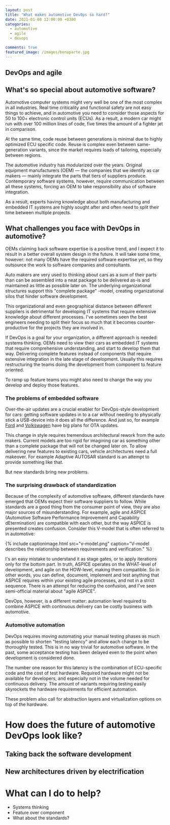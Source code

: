 ```yaml
---
layout: post
title: "What makes automotive DevOps so hard?"
date: 2021-01-08 12:00:00 +0300
categories: 
  - automotive
  - agile
  - devops

comments: true
featured_image: /images/bonaparte.jpg
---
```



## DevOps and agile


## What's so special about automotive software?

Automotive computer systems might very well be one of the most complex in all industries. Real time criticality and functional safety are not easy things to achieve, and in automotive you need to consider those aspects for 50 to 100+ electronic control units (ECUs). As a result, a modern car might run with over 100 million lines of code, five times the amount of a fighter jet in comparison. 

At the same time, code reuse between generations is minimal due to highly optimized ECU specific code. Reuse is complex even between same-generation variants, since the market requires loads of tailoring, especially between regions. 

The automotive industry has modularized over the years. Original equipment manufacturers (OEM) — the companies that we identify as car makers — mainly integrate the parts that tiers of suppliers produce. Contemporary software systems, however, require communication between all these systems, forcing an OEM to take responsibility also of software integration. 

As a result, experts having knowledge about both manufacturing and embedded IT systems are highly sought after and often need to split their time between multiple projects.

## What challenges you face with DevOps in automotive?

OEMs claiming back software expertise is a positive trend, and I expect it to result in a better overall system design in the future. It will take some time, however: not many OEMs have the required software expertise yet, so they outsource the work to software companies and consultants. 

Auto makers are very used to thinking about cars as a sum of their parts than can be assembled into a neat package to be delivered as-is and maintained as little as possible later on. The underlying organizational structures support this "complete package" -model, creating organizational silos that hinder software development. 

This organizational and even geographical distance between different suppliers is detrimental for developing IT systems that require extensive knowledge about different processes. I've sometimes seen the best engineers needing to split their focus so much that it becomes counter-productive for the projects they are involved in. 

If DevOps is a goal for your organization, a different approach is needed: systems thinking. OEMs need to view their cars as embedded IT systems that require comprehensive understanding, and start to develop them that way. Delivering complete features instead of components that require extensive integration in the late stage of development. Usually this requires restructuring the teams doing the development from component to feature oriented.

To ramp up feature teams you might also need to change the way you develop and deploy those features. 

### The problems of embedded software

Over-the-air updates are a crucial enabler for DevOps-style development for cars: getting software updates in to a car without needing to physically stick a USB-device into it does all the difference. And just so, for example [Ford](https://corporate.ford.com/articles/products/over-the-air-software-updates.html) and [Volkswagen](https://www.continental.com/en/press/press-releases/volkswagen-id3-236882) have big plans for OTA updates. 

This change in style requires tremendous architectural rework from the auto makers. Current models are too rigid for imagining car as something other than a complete package that will not be changed later on. To allow delivering new features to existing cars, vehicle architectures need a full makeover. For example Adaptive AUTOSAR standard is an attempt to provide something like that. 

But new standards bring new problems. 

### The surprising drawback of standardization

Because of the complexity of automotive software, different standards have emerged that OEMs expect their software suppliers to follow. While standards are a good thing from the consumer point of view, they are also major sources of misunderstanding. For example, agile and ASPICE (Automotive Software Performance Improvement and Capability dEtermination) are compatible with each other, but the way ASPICE is presented creates confusion. Consider this V-model that is often referred to in automotive:

{% include captionimage.html src="v-model.png" caption="V-model describes the relationship between requirements and verification." %}

I's an easy mistake to understand it as stage gates, or to apply iterations only for the bottom part. In truth, ASPICE operates on the WHAT-level of development, and agile on the HOW-level, making them compatible. So in other words, you can define, document, implement and test anything that ASPICE requires within your existing agile processes, and not in a strict sequence. There is an attempt for reducing the confusion, and I've seen semi-official material about "agile ASPICE". 

DevOps, however, is a different matter: automation level required to combine ASPICE with continuous delivery can be costly business with automotive. 

### Automotive automation

DevOps requires moving automating your manual testing phases as much as possible to shorten "testing latency" and allow each change to be thoroughly tested. This is in no way trivial for automotive software. In the past, some acceptance testing has been delayed even to the point when development is considered done.

The number one reason for this latency is the combination of ECU-specific code and the cost of test hardware. Required hardware might not be available for developers, and especially not in the volume needed for continuous delivery. The amount of variants requiring testing easily skyrockets the hardware requirements for efficient automation. 

These problem also call for abstraction layers and virtualization options on top of the hardware. 


# How does the future of automotive DevOps look like? 

## Taking back the software development

## New architectures driven by electrification


# What can I do to help?

* Systems thinking
* Feature over component
* What about the standards? 